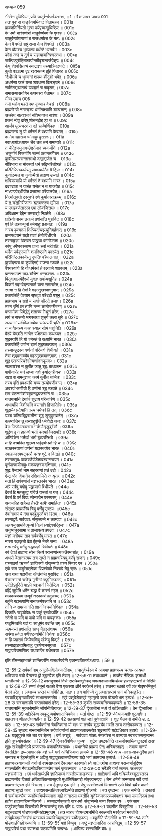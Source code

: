 अध्यायः 059

भीष्मेण युधिष्ठिरम् प्रति चातुर्वर्ण्यधर्मकथनम् ॥ 1 ॥
वैशम्पायन उवाच 	001  
ततः पुनः स गाङ्गेयमभिवाद्य पितामहम् ।	001a  
प्राञ्जलिर्नियतो भूत्वा पर्यपृच्छद्युधिष्ठिरः ॥	001c  
के धर्माः सर्ववर्णानां चातुर्वर्ण्यस्य के पृथक् ।	002a  
चातुर्वर्ण्याश्रमाणां च राजधर्माश्च के मताः ॥	002c  
केन वै वर्धते राष्ट्रं राजा केन विवर्धते ।	003a  
केन पौराश्च भृत्याश्च वर्धन्ते भरतर्षभ ॥	003c  
कोशं दण्डं च दुर्गं च सहायान्मन्त्रिणस्तथा ।	004a  
ऋत्विक्पुरोहिताचार्यान्कीदृशान्वर्जयेन्नृपः ॥	004c  
केषु विश्वसितव्यं स्याद्राज्ञा कस्याञ्चिदापदि ।	005a  
कुतो वाऽऽत्मा दृढं रक्ष्यस्तन्मे ब्रूहि पितामह ॥	005c  
\'द्वैधीभावे च भृत्यानां शपथः कीदृशो भवेत् ।	006a  
अधर्मस्य फलं यच्च शपथस्य विलङ्घने ॥	006c  
सर्वमेतद्यथातत्वं व्यवहारं च तादृशम् ।	007a  
समासव्यासयोगेन कथयस्व पितामह ॥\'	007c  
भीष्म उवाच 	008  
नमो धर्माय महते नमः कृष्णाय वेधसे ।	008a  
ब्राह्मणेभ्यो नमस्कृत्य धर्मान्वक्ष्यामि शाश्वतान् ॥	008c  
अक्रोधः सत्यवचनं संविभागश्च सर्वशः ।	009a  
प्रजनं स्वेषु दारेषु शौचमद्रोह एव च ॥	009c  
आर्जवं भृत्यभरणं त एते सार्ववर्णिकाः ।	010a  
ब्राह्मणस्य तु यो धर्मस्तं ते वक्ष्यामि केवलम् ॥	010c  
दममेव महाराज धर्ममाहुः पुरातनम् ।	011a  
स्वाध्यायोऽध्यापनं चैव तत्र कर्म समाप्यते ॥	011c  
तं चेद्द्विजमुपागच्छेद्वर्तमानं स्वकर्मणि ।	012a  
अकुर्वाणं विकर्माणि शान्तं प्रज्ञानतर्पितम् ॥	012c  
कुर्वीतापत्यसन्तानमथो दद्याद्यजेत च ।	013a  
संविभज्य च भोक्तव्यं धनं सद्भिरितीष्यते ॥	013c  
परिनिष्ठितकार्यस्तु स्वाध्यायेनैव वै द्विजः ।	014a  
कुर्यादन्यन्न वा कुर्यान्मैत्रो ब्राह्मण उच्यते ॥	014c  
क्षत्रियस्यापि यो धर्मस्तं ते वक्ष्यामि भारत ।	015a  
दद्याद्राजा न याचेत यजेत न च याजयेत् ॥	015c  
नाध्यापयेदधीयीत प्रजाश्च परिपालयेत् ।	016a  
नित्योद्युक्तो दस्युवधे रणे कुर्यात्पराक्रमम् ॥	016c  
ये तु क्रतुभिरीजानाः श्रुतवन्तश्च भूमिपाः ।	017a  
य एवाहवजेतारस्त एषां लोकजित्तमाः ॥	017c  
अविक्षतेन देहेन समराद्यो निवर्तते ।	018a  
क्षत्रियो नास्य तत्कर्म प्रशंसन्ति पुराविदः ॥	018c  
एवं हि क्षत्रबन्धूनां धर्ममाहुः प्रधानतः ।	019a  
नास्य कृत्यतमं किञ्चिदन्यद्दस्युनिबर्हणात् ॥	019c  
दानमध्ययनं यज्ञो राज्ञां क्षेमो विधीयते ।	020a  
तस्माद्राज्ञा विशेषेण योद्धव्यं धर्ममीप्सता ॥	020c  
स्वेषु धर्मेष्ववस्थाप्य प्रजाः सर्वा महीपतिः ।	021a  
धर्मेण सर्वकृत्यानि शमनिष्ठानि कारयेत् ॥	021c  
परिनिष्ठितकार्यस्तु नृपतिः परिपालनात् ।	022a  
कुर्यादन्यन्न वा कुर्यादैन्द्रो राजन्य उच्यते ॥	022c  
वैश्यस्यापि हि यो धर्मस्तं ते वक्ष्यामि शाश्वतम् ।	023a  
दानमध्ययनं यज्ञः शौचेन धनसञ्चयः ॥	023c  
पितृवत्पालयेद्वैश्यो युक्तः सर्वान्पशूनिह ।	024a  
विकर्म तद्भवेदन्यत्कर्म यत्स समाचरेत् ॥	024c  
रक्षया स हि तेषां वै महत्सुखमवाप्नुयात् ।	025a  
प्रजापतिर्हि वैश्याय सृष्ट्वा परिददौ पशून् ॥	025c  
ब्राह्मणाय च राज्ञे च सर्वाः परिददे प्रजाः ।	026a  
तस्य वृत्तिं प्रवक्ष्यामि यच्च तस्योपजीवनम् ॥	026c  
षण्णामेकां पिबेद्धेनुं शताच्च मिथुनं हरेत् ।	027a  
लये च सप्तमो भागस्तथा शृङ्गे कला खुरे ॥	027c  
सस्यानां सर्वबीजानामेषा सांवत्सरी भृतिः ॥	028ac  
न च वैश्यस्य कामः स्यान्न रक्षेयं पशूनिति ।	029a  
वैश्ये चेच्छति नान्येन रक्षितव्याः कथञ्चन ॥	029c  
शूद्रस्यापि हि यो धर्मस्तं ते वक्ष्यामि भारत ।	030a  
प्रजापतिर्हि वर्णानां दासं शूद्रमकल्पयत् ॥	030c  
तस्माच्छूद्रस्य वर्णानां परिचर्या विधीयते ।	031a  
तेषां शुश्रूषणाच्चैव महत्सुखमवाप्नुयात् ॥	031c  
शूद्र एतान्परिचरेत्त्रीन्वर्णाननसूयकः ।	032a  
सञ्चयांश्च न कुर्वीत जातु शूद्रः कथञ्चन ॥	032c  
पापीयान्हि धनं लब्ध्वा वशे कुर्याद्गरीयसः ।	033a  
राज्ञा वा समनुज्ञातः कामं कुर्वीत धार्मिकः ॥	033c  
तस्य वृत्तिं प्रवक्ष्यामि यच्च तस्योपजीवनम् ।	034a  
अवश्यं भरणीयो हि वर्णानां शूद्र उच्यते ॥	034c  
छत्रं वेष्टनमौशीरमुपानद्व्यजनानि च ।	035a  
यातयामानि देयानि शूद्राय परिचारिणे ॥	035c  
अधार्याणि विशीर्णानि वसनानि द्विजातिभिः ।	036a  
शूद्रायैव प्रदेयानि तस्य धर्मधनं हि तत् ॥	036c  
यञ्च कश्चिद्द्विजातीनां शूद्रः शुश्रूषुराव्रजेत् ।	037a  
कल्प्यां तेन तु तस्याहुर्वृत्तिं धर्मविदो जनाः ॥	037c  
देयः पिण्डोऽनपत्याय भर्तव्यौ वृद्धदुर्बलौ ।	038a  
शूद्रेण तु न हातव्यो भर्ता कस्याञ्चिदापदि ॥	038c  
अतिरेकेण भर्तव्यो भर्ता द्रव्यपरिक्षये ।	039a  
न हि स्वमस्ति शूद्रस्य भर्तृहार्यधनो हि सः ॥	039c  
उक्तस्त्रयाणां वर्णानां यज्ञस्त्रय्येव भारत ।	040a  
स्वाहाकारवषट्कारौ मन्त्रः शूद्रे न विद्यते ॥	040c  
तस्माच्छूद्रः पाकयज्ञैर्यजेताव्रतवान्स्वयम् ।	041a  
पूर्णपात्रमयीमाहुः पाकयज्ञस्य दक्षिणाम् ॥	041c  
शूद्रः पैजवनो नाम सहस्राणां शतं ददौ ।	042a  
ऐन्द्राग्नेन विधानेन दक्षिणामिति नः श्रुतम् ॥	042c  
यतो हि सर्ववर्णानां यज्ञस्तस्यैव भारत ॥	043ac  
अग्रे सर्वेषु यज्ञेषु श्रद्धायज्ञो विधीयते ।	044a  
दैवतं हि महच्छ्रद्धा पवित्रं यजतां च यत् ।	044c  
दैवतं हि परं विप्राः स्वेनस्वेन परस्परम् ॥	044e  
अयजन्निह सत्रैस्ते तैस्तैः कामैः समाहिताः ।	045a  
संसृष्टा ब्राह्मणैरेव त्रिषु वर्णेषु सृष्टयः ॥	045c  
देवानामपि ये देवा यद्ब्रूयुस्ते परं हितम् ।	046a  
तस्माद्वर्णैः सर्वयज्ञाः संसृज्यन्ते न काम्यया ॥	046c  
ऋग्यजुःसामवित्पूज्यो नित्यं स्याद्देववद्द्विजः ।	047a  
अनृग्यजुरसामा च प्राजापत्य उपद्रवः ।	047c  
यज्ञो मनीषया तात सर्ववर्णेषु भारत ॥	047e  
नास्य यज्ञकृतो देवा ईहन्ते नेतरे जनाः ।	048a  
ततः सर्वेषु वर्णेषु श्रद्धायज्ञो विधीयते ॥	048c  
स्वं दैवतं ब्राह्मणः स्वेन नित्यं परान्वर्णानयजन्नैवमासीत् ।	049a  
अधरो वितानस्त्वथ तत्र सृष्टो न ब्राह्मणस्त्रिषु वर्णेषु राजन् ॥	049c  
तस्माद्वर्णा ऋजवो ज्ञातिवर्णाः संसृज्यन्ते तस्य विकार एव ।	050a  
एकं साम यजुरेकमृगेका विप्रश्चैको निश्चये तेषु सृष्टः ॥	050c  
अत्र गाथा यज्ञगीताः कीर्तयन्ति पुराविदः ।	051a  
वैखानसानां राजेन्द्र मुनीनां यष्टुमिच्छताम् ॥	051c  
उदितेऽनुदिते वाऽपि श्रद्दधानो जितेन्द्रियः ।	052a  
वह्निं जुहोति धर्मेण श्रद्धा वै कारणं महत् ॥	052c  
यत्स्कन्नमस्य तत्पूर्वं यदस्कन्नं तदुत्तरम् ।	053a  
बहूनि यज्ञरूपाणि नानाकर्मफलानि च ॥	053c  
तानि यः सम्प्रजानाति ज्ञाननिश्चयनिश्चितः ।	054a  
द्विजातिः श्रद्धयोपेतः स यष्टुं पुरुषोऽर्हति ॥	054c  
स्तेनो वा यदि वा पापो यदि वा पापकृत्तमः ।	055a  
यष्टुमिच्छति यज्ञं यः साधुमेव वदन्ति तम् ॥	055c  
ऋषयस्तं प्रशंसन्ति साधु चैतदसंशयम् ।	056a  
सर्वथा सर्वदा वर्णैर्यष्टव्यमिति निर्णयः ॥	056c  
न हि यज्ञसमं किञ्चित्त्रिषु लोकेषु विद्यते ।	057a  
तस्माद्यष्टव्यमित्याहुः पुरुषेणानसूयता ।	057c  
श्रद्धापवित्रमाश्रित्य यथाशक्ति यथेच्छया ॥ 	057e  

इति श्रीमन्महाभारते शान्तिपर्वणि राजधर्मपर्वणि एकोनषष्टितमोऽध्यायः ॥ 59 ॥

12-59-2 सर्ववर्णानाम् अनुलोमविलोमजादीनाम् । चातुर्वर्ण्यस्य ये आश्रमाः ब्राह्मणस्य चत्वार आश्रमाः क्षत्रियस्य त्रयो वैश्यस्य द्वौ शूद्रस्यैक इति तेषाम् ॥ 12-59-11 तत्राध्ययने । तावतैव नैष्ठिकः कृतार्थो भवतीत्यर्थः ॥ 12-59-12 स्वयमुपागते वित्ते दारक्रियापूर्वकम् अपत्यसन्तानमिच्छेत्स इत्याह द्वाभ्यां तं चेदिति ॥ 12-59-27 षण्णां धेनूनां रक्षको वैश्य एकस्याः क्षीरं स्ववेतनं हरेत् । शतस्य रक्षको वर्षे एकं गोवृषभमिथुनं वेतनं हरेत् । लब्धाच्च सप्तमं भागमिति झ. पाठः । तत्र वाणिज्ये तु लब्धात्सप्तमं भागं धनिकाद्धरेत् । गवयादिशृङ्गवाणिज्ये लाभात्सप्तममेव । खुरे पशुविशेषखुरे महामूल्ये कला षोडशो भाग इत्यर्थः ॥ 12-59-28 एवं सस्यानामपि सप्तममेवांशं हरेत् ॥ 12-59-33 कुर्वीत सञ्चयानित्यपकृष्यते ॥ 12-59-35 यातयामानि भुक्तभोगानि जीर्णानीतियावत् ॥ 12-59-37 द्विजातीनां मध्ये यं कञ्चित्प्रति । तेन द्विजातिना ॥ 12-59-39 अतिरेकेण स्वकुटुम्बपोषणादाधिक्येन । भर्ता पोष्टा ॥ 12-59-41 पाकयज्ञैः क्षुद्रयज्ञैः । अव्रतवान् श्रौतव्रतोपायहीनः ॥ 12-59-42 सहस्राणां शतं लक्षं पूर्णपात्राणि । शूद्रः पैलवनो नामेति ड. द. पाठः ॥ 12-59-43 सर्ववर्णानां त्रैवर्णिकानां यो यज्ञः स तस्यैव शूद्रस्यैव भवति तस्य तत्सेवकत्वात् ॥ 12-59-45 सृष्टयः सन्तानानि तेन सर्वेषां वर्णानां ब्राह्मणजत्वादस्त्येव शूद्रस्यापि यज्ञेऽधिकार इत्यर्थः ॥ 12-59-46 यद्ब्रूयुस्ते तत्ते तव परं हितम् । वर्णैः सशूद्रैः । सर्वयज्ञाः श्रौताः स्मार्ताश्च न काम्यया स्वभावात्संसृज्यन्त इति पूर्वस्योपसंहारः ॥ 12-59-47 द्विजस्त्रैवर्णिकः पूज्यः । शूद्रेण उपद्रवतीति तत्समीपगामित्वादुपद्रवो दासः शूद्रः स वेदहीनोऽपि प्राजापत्यः प्रजापतिदेवताकः । यथाग्नेयो ब्राह्मण ऐन्द्रः क्षत्रियस्तद्वत् । तथाच मानसे देवतोद्देशेन द्रव्यत्यागात्मके यज्ञे सर्वे वर्णा अधिक्रियन्त इत्यर्थः ॥ 12-59-48 अस्य मानसयज्ञकर्तुर्देवा इतरे जनाश्च न ईहन्ते इति न अपितु श्रद्धापूतत्वात्सर्वेप्यस्य यज्ञे भागं कामयन्त इत्यर्थः ॥ 12-59-49 ब्राह्मणस्त्रयाणामपि वर्णानां स्वमसाधारणं दैवतमतः कारणात्ते स्वे अात्मीया ब्राह्मणाः परान्वर्णानुद्दिश्य नायजन्निति नैवाऽऽसीदपित्वयजन्नेव यागं कृतवन्तएव ॥ 12-59-50 सर्वेऽपि वर्णा ऋजवः साधवएव यज्ञसंयोगात् । एवं धर्मसाम्येऽपि ज्ञातिसाम्यं नास्तीत्याशङ्क्याह । ज्ञातिवर्णा अपि क्षत्रियवैश्यशूद्रास्तस्य ब्राह्मणस्यैव विकारे क्षत्रियादिकन्यासूत्पन्ने मूर्धाभिषिक्तादौ संसृज्यन्तएव । तेन धर्मतो जन्मतश्च सर्वे वर्णा ब्राह्मणसंसृष्टा इति स्थितम् । तत्र हेतुमाह एक इति । तेषु तत्त्वनिश्चये क्रियमाणे एको विप्रो ब्रह्मैव प्रथमो ब्राह्मणः सृष्टो जातः । ब्राह्मणसन्ततित्वात्सर्वेऽप्येते ब्राह्मणा एवेत्यर्थः । तत्र दृष्टान्तः । एकं सामेति । अकारो वै सर्वा वाक्सैषा स्पर्शोष्मभिर्व्यज्यमाना वह्नी नानारूपा भवतीति श्रुतेरेकमकाररूपमेवाक्षरं यथा सामादिरूपं तथा ब्रह्मैव ब्राह्मणादिरूपमित्यर्थः । तस्माद्वर्णाद्बहवो राजधर्माः संसृज्यन्ते तस्य विपाक एषः । एकं साम यजुरेकमृगेका विप्रश्चैको निश्चयस्तेषु दृष्टः इति थ. पाठः ॥ 12-59-51 यज्ञगीता विष्णुगीताः ॥ 12-59-53 बह्वृचब्राह्मणे षोडशकमग्निहोत्रमुक्तम् । तत्र मारुतं विष्यन्दमानमिति स्कन्नमपि मरुद्दैवत्यं भवतीति तत्पूर्वमाद्यमग्निहोत्रं यदस्कन्नं यथाविधिहुतमुत्तरं सर्वोत्कृष्टम् ॥ बहूनीति रौद्रादीनि ॥ 12-59-54 तानि षोडशाऽग्निहोत्ररूपाणि ॥ 12-59-55 यज्ञं विष्णुम् । यष्टुं यज्ञदानादिना आराधितुम् ॥ 12-59-57 श्रद्धापवित्रं यथा स्यात्तथा यष्टव्यमिति सम्बन्धः । आश्रित्य शास्त्रमिति शेषः ॥
